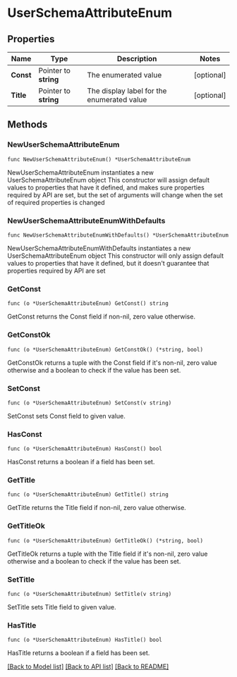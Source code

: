 # UserSchemaAttributeEnum

## Properties

Name | Type | Description | Notes
------------ | ------------- | ------------- | -------------
**Const** | Pointer to **string** | The enumerated value | [optional] 
**Title** | Pointer to **string** | The display label for the enumerated value | [optional] 

## Methods

### NewUserSchemaAttributeEnum

`func NewUserSchemaAttributeEnum() *UserSchemaAttributeEnum`

NewUserSchemaAttributeEnum instantiates a new UserSchemaAttributeEnum object
This constructor will assign default values to properties that have it defined,
and makes sure properties required by API are set, but the set of arguments
will change when the set of required properties is changed

### NewUserSchemaAttributeEnumWithDefaults

`func NewUserSchemaAttributeEnumWithDefaults() *UserSchemaAttributeEnum`

NewUserSchemaAttributeEnumWithDefaults instantiates a new UserSchemaAttributeEnum object
This constructor will only assign default values to properties that have it defined,
but it doesn't guarantee that properties required by API are set

### GetConst

`func (o *UserSchemaAttributeEnum) GetConst() string`

GetConst returns the Const field if non-nil, zero value otherwise.

### GetConstOk

`func (o *UserSchemaAttributeEnum) GetConstOk() (*string, bool)`

GetConstOk returns a tuple with the Const field if it's non-nil, zero value otherwise
and a boolean to check if the value has been set.

### SetConst

`func (o *UserSchemaAttributeEnum) SetConst(v string)`

SetConst sets Const field to given value.

### HasConst

`func (o *UserSchemaAttributeEnum) HasConst() bool`

HasConst returns a boolean if a field has been set.

### GetTitle

`func (o *UserSchemaAttributeEnum) GetTitle() string`

GetTitle returns the Title field if non-nil, zero value otherwise.

### GetTitleOk

`func (o *UserSchemaAttributeEnum) GetTitleOk() (*string, bool)`

GetTitleOk returns a tuple with the Title field if it's non-nil, zero value otherwise
and a boolean to check if the value has been set.

### SetTitle

`func (o *UserSchemaAttributeEnum) SetTitle(v string)`

SetTitle sets Title field to given value.

### HasTitle

`func (o *UserSchemaAttributeEnum) HasTitle() bool`

HasTitle returns a boolean if a field has been set.


[[Back to Model list]](../README.md#documentation-for-models) [[Back to API list]](../README.md#documentation-for-api-endpoints) [[Back to README]](../README.md)


